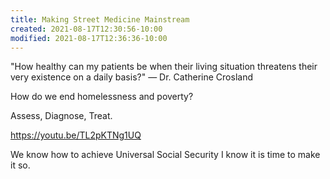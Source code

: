 ```yaml
---
title: Making Street Medicine Mainstream
created: 2021-08-17T12:30:56-10:00
modified: 2021-08-17T12:36:36-10:00
---
```


"How healthy can my patients be when their living situation threatens their very existence on a daily basis?" — Dr. Catherine Crosland

How do we end homelessness and poverty?

Assess, Diagnose, Treat.

https://youtu.be/TL2pKTNg1UQ

We know how to achieve Universal Social Security I know it is time to make it so.
